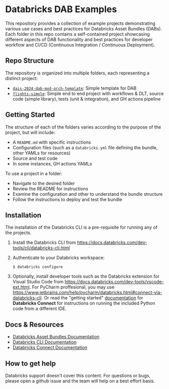 # Databricks DAB Examples 

This repository provides a collection of example projects demonstrating various use cases and best practices for 
Databricks Asset Bundles (DABs). Each folder in this repo contains a self-contained project showcasing different aspects 
of DAB functionality and best practices for developer workflow and CI/CD (Continuous Integration / Continuous Deployment).

## Repo Structure

The repository is organized into multiple folders, each representing a distinct project:
- [`dais-2024-dab-mod-orch-template`](dais-2024-dab-mod-orch-template): Simple template for DAB
- [`flights-simple`](flights-simple): Simple end to end project with workflows & DLT, source code (simple library), tests 
(unit & integration), and GH actions pipeline


## Getting Started
The structure of each of the folders varies according to the purpose of the project, but will include:
- A `README.md` with specific instructions
- Configuration files (such as a `databricks.yml` file defining the bundle, other YAMLs for resources)
- Source and test code
- In some instances, GH actions YAMLs

To use a project in a folder:
- Navigate to the desired folder
- Review the README for instructions
- Examine the configuration and other to understand the bundle structure
- Follow the instructions to deploy and test the bundle


## Installation

The installation of the Databricks CLI is a pre-requisite for running any of the projects.

1. Install the Databricks CLI from https://docs.databricks.com/dev-tools/cli/databricks-cli.html

2. Authenticate to your Databricks workspace:
    ```
    $ databricks configure
    ```

3. Optionally, install developer tools such as the Databricks extension for Visual Studio Code from
   https://docs.databricks.com/dev-tools/vscode-ext.html. For PyCharm proffesional, you may use 
   https://www.jetbrains.com/help/pycharm/databricks.html#connect-via-databricks-cli. Or read the "getting started" 
   [documentation](https://docs.databricks.com/en/dev-tools/databricks-connect/python/index.html) for
   **Databricks Connect** for instructions on running the included Python code from a different IDE.


## Docs & Resources
- [Databricks Asset Bundles Documentation](https://docs.databricks.com/dev-tools/bundles/index.html)
- [Databricks CLI Documentation](https://docs.databricks.com/dev-tools/cli/databricks-cli.html)
- [Databricks Connect Documentation](https://docs.databricks.com/en/dev-tools/databricks-connect/python/index.html)


## How to get help

Databricks support doesn't cover this content. For questions or bugs, please open a github issue and the team will help 
on a best effort basis.
